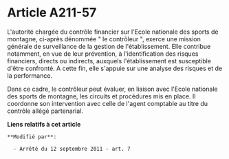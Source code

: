 # Article A211-57

L'autorité chargée du contrôle financier sur l'Ecole nationale des sports de montagne, ci-après dénommée " le contrôleur ",
exerce une mission générale de surveillance de la gestion de l'établissement. Elle contribue notamment, en vue de leur
prévention, à l'identification des risques financiers, directs ou indirects, auxquels l'établissement est susceptible d'être
confronté. A cette fin, elle s'appuie sur une analyse des risques et de la performance. 

Dans ce cadre, le contrôleur peut évaluer, en liaison avec l'Ecole nationale des sports de montagne, les circuits et
procédures mis en place. Il coordonne son intervention avec celle de l'agent comptable au titre du contrôle allégé
partenarial.

**Liens relatifs à cet article**

	**Modifié par**:

	  - Arrêté du 12 septembre 2011 - art. 7
